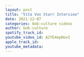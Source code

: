 ```yaml
---
layout: post
title: "Vita Von Starr Interview"
date: 2021-12-07
categories: bob-culture videos
author: bob-culture
spotify_track_id: 
youtube_video_id: A2YE4epHovI
apple_track_id: 
youtube_metadata: 
---
```

